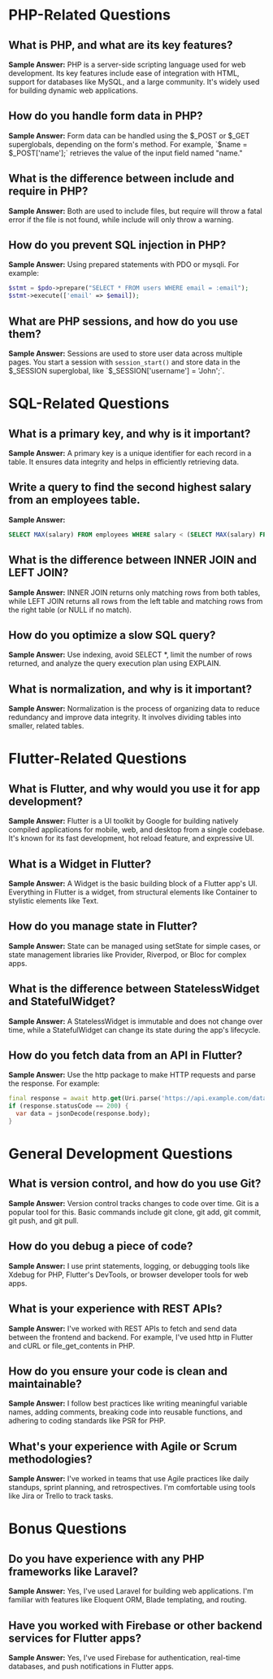 # PHP-Related Questions

## What is PHP, and what are its key features?
**Sample Answer:** PHP is a server-side scripting language used for web development. Its key features include ease of integration with HTML, support for databases like MySQL, and a large community. It's widely used for building dynamic web applications.

## How do you handle form data in PHP?
**Sample Answer:** Form data can be handled using the $_POST or $_GET superglobals, depending on the form's method. For example, `$name = $_POST['name'];` retrieves the value of the input field named "name."

## What is the difference between include and require in PHP?
**Sample Answer:** Both are used to include files, but require will throw a fatal error if the file is not found, while include will only throw a warning.

## How do you prevent SQL injection in PHP?
**Sample Answer:** Using prepared statements with PDO or mysqli. For example:

```php
$stmt = $pdo->prepare("SELECT * FROM users WHERE email = :email");
$stmt->execute(['email' => $email]);
```

## What are PHP sessions, and how do you use them?
**Sample Answer:** Sessions are used to store user data across multiple pages. You start a session with `session_start()` and store data in the $_SESSION superglobal, like `$_SESSION['username'] = 'John';`.

# SQL-Related Questions

## What is a primary key, and why is it important?
**Sample Answer:** A primary key is a unique identifier for each record in a table. It ensures data integrity and helps in efficiently retrieving data.

## Write a query to find the second highest salary from an employees table.
**Sample Answer:**
```sql
SELECT MAX(salary) FROM employees WHERE salary < (SELECT MAX(salary) FROM employees);
```

## What is the difference between INNER JOIN and LEFT JOIN?
**Sample Answer:** INNER JOIN returns only matching rows from both tables, while LEFT JOIN returns all rows from the left table and matching rows from the right table (or NULL if no match).

## How do you optimize a slow SQL query?
**Sample Answer:** Use indexing, avoid SELECT *, limit the number of rows returned, and analyze the query execution plan using EXPLAIN.

## What is normalization, and why is it important?
**Sample Answer:** Normalization is the process of organizing data to reduce redundancy and improve data integrity. It involves dividing tables into smaller, related tables.

# Flutter-Related Questions

## What is Flutter, and why would you use it for app development?
**Sample Answer:** Flutter is a UI toolkit by Google for building natively compiled applications for mobile, web, and desktop from a single codebase. It's known for its fast development, hot reload feature, and expressive UI.

## What is a Widget in Flutter?
**Sample Answer:** A Widget is the basic building block of a Flutter app's UI. Everything in Flutter is a widget, from structural elements like Container to stylistic elements like Text.

## How do you manage state in Flutter?
**Sample Answer:** State can be managed using setState for simple cases, or state management libraries like Provider, Riverpod, or Bloc for complex apps.

## What is the difference between StatelessWidget and StatefulWidget?
**Sample Answer:** A StatelessWidget is immutable and does not change over time, while a StatefulWidget can change its state during the app's lifecycle.

## How do you fetch data from an API in Flutter?
**Sample Answer:** Use the http package to make HTTP requests and parse the response. For example:

```dart
final response = await http.get(Uri.parse('https://api.example.com/data'));
if (response.statusCode == 200) {
  var data = jsonDecode(response.body);
}
```

# General Development Questions

## What is version control, and how do you use Git?
**Sample Answer:** Version control tracks changes to code over time. Git is a popular tool for this. Basic commands include git clone, git add, git commit, git push, and git pull.

## How do you debug a piece of code?
**Sample Answer:** I use print statements, logging, or debugging tools like Xdebug for PHP, Flutter's DevTools, or browser developer tools for web apps.

## What is your experience with REST APIs?
**Sample Answer:** I've worked with REST APIs to fetch and send data between the frontend and backend. For example, I've used http in Flutter and cURL or file_get_contents in PHP.

## How do you ensure your code is clean and maintainable?
**Sample Answer:** I follow best practices like writing meaningful variable names, adding comments, breaking code into reusable functions, and adhering to coding standards like PSR for PHP.

## What's your experience with Agile or Scrum methodologies?
**Sample Answer:** I've worked in teams that use Agile practices like daily standups, sprint planning, and retrospectives. I'm comfortable using tools like Jira or Trello to track tasks.

# Bonus Questions

## Do you have experience with any PHP frameworks like Laravel?
**Sample Answer:** Yes, I've used Laravel for building web applications. I'm familiar with features like Eloquent ORM, Blade templating, and routing.

## Have you worked with Firebase or other backend services for Flutter apps?
**Sample Answer:** Yes, I've used Firebase for authentication, real-time databases, and push notifications in Flutter apps.
